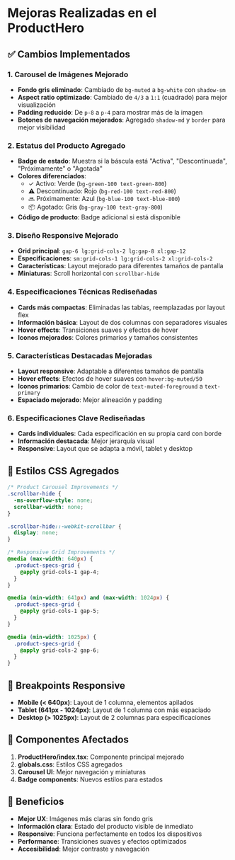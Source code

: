 # Mejoras Realizadas en el ProductHero

## ✅ Cambios Implementados

### 1. **Carousel de Imágenes Mejorado**

- **Fondo gris eliminado**: Cambiado de `bg-muted` a `bg-white` con `shadow-sm`
- **Aspect ratio optimizado**: Cambiado de `4/3` a `1:1` (cuadrado) para mejor visualización
- **Padding reducido**: De `p-8` a `p-4` para mostrar más de la imagen
- **Botones de navegación mejorados**: Agregado `shadow-md` y `border` para mejor visibilidad

### 2. **Estatus del Producto Agregado**

- **Badge de estado**: Muestra si la báscula está "Activa", "Descontinuada", "Próximamente" o "Agotada"
- **Colores diferenciados**:
  - ✓ Activo: Verde (`bg-green-100 text-green-800`)
  - ⚠ Descontinuado: Rojo (`bg-red-100 text-red-800`)
  - 🔜 Próximamente: Azul (`bg-blue-100 text-blue-800`)
  - 📦 Agotado: Gris (`bg-gray-100 text-gray-800`)
- **Código de producto**: Badge adicional si está disponible

### 3. **Diseño Responsive Mejorado**

- **Grid principal**: `gap-6 lg:grid-cols-2 lg:gap-8 xl:gap-12`
- **Especificaciones**: `sm:grid-cols-1 lg:grid-cols-2 xl:grid-cols-2`
- **Características**: Layout mejorado para diferentes tamaños de pantalla
- **Miniaturas**: Scroll horizontal con `scrollbar-hide`

### 4. **Especificaciones Técnicas Rediseñadas**

- **Cards más compactas**: Eliminadas las tablas, reemplazadas por layout flex
- **Información básica**: Layout de dos columnas con separadores visuales
- **Hover effects**: Transiciones suaves y efectos de hover
- **Iconos mejorados**: Colores primarios y tamaños consistentes

### 5. **Características Destacadas Mejoradas**

- **Layout responsive**: Adaptable a diferentes tamaños de pantalla
- **Hover effects**: Efectos de hover suaves con `hover:bg-muted/50`
- **Iconos primarios**: Cambio de color de `text-muted-foreground` a `text-primary`
- **Espaciado mejorado**: Mejor alineación y padding

### 6. **Especificaciones Clave Rediseñadas**

- **Cards individuales**: Cada especificación en su propia card con borde
- **Información destacada**: Mejor jerarquía visual
- **Responsive**: Layout que se adapta a móvil, tablet y desktop

## 🎨 Estilos CSS Agregados

```css
/* Product Carousel Improvements */
.scrollbar-hide {
  -ms-overflow-style: none;
  scrollbar-width: none;
}

.scrollbar-hide::-webkit-scrollbar {
  display: none;
}

/* Responsive Grid Improvements */
@media (max-width: 640px) {
  .product-specs-grid {
    @apply grid-cols-1 gap-4;
  }
}

@media (min-width: 641px) and (max-width: 1024px) {
  .product-specs-grid {
    @apply grid-cols-1 gap-5;
  }
}

@media (min-width: 1025px) {
  .product-specs-grid {
    @apply grid-cols-2 gap-6;
  }
}
```

## 📱 Breakpoints Responsive

- **Mobile (< 640px)**: Layout de 1 columna, elementos apilados
- **Tablet (641px - 1024px)**: Layout de 1 columna con más espaciado
- **Desktop (> 1025px)**: Layout de 2 columnas para especificaciones

## 🔧 Componentes Afectados

1. **ProductHero/index.tsx**: Componente principal mejorado
2. **globals.css**: Estilos CSS agregados
3. **Carousel UI**: Mejor navegación y miniaturas
4. **Badge components**: Nuevos estilos para estados

## 🚀 Beneficios

- **Mejor UX**: Imágenes más claras sin fondo gris
- **Información clara**: Estado del producto visible de inmediato
- **Responsive**: Funciona perfectamente en todos los dispositivos
- **Performance**: Transiciones suaves y efectos optimizados
- **Accesibilidad**: Mejor contraste y navegación
